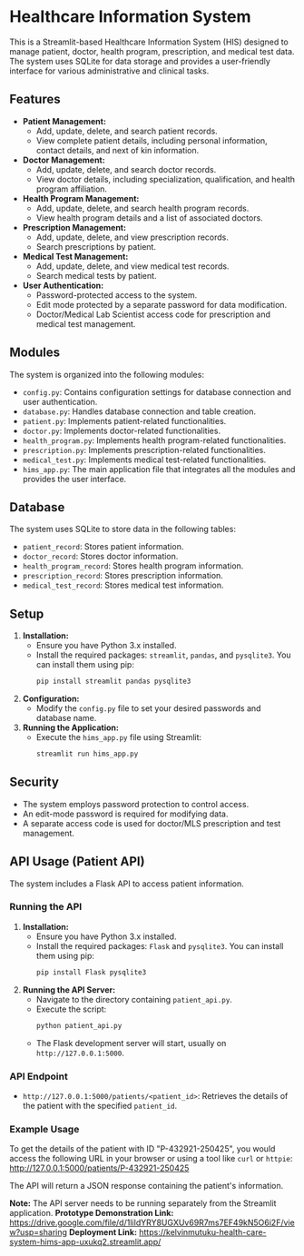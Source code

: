#   Healthcare Information System

This is a Streamlit-based Healthcare Information System (HIS) designed to manage patient, doctor, health program, prescription, and medical test data. The system uses SQLite for data storage and provides a user-friendly interface for various administrative and clinical tasks.

##   Features

* **Patient Management:**
    * Add, update, delete, and search patient records.
    * View complete patient details, including personal information, contact details, and next of kin information.
* **Doctor Management:**
    * Add, update, delete, and search doctor records.
    * View doctor details, including specialization, qualification, and health program affiliation.
* **Health Program Management:**
    * Add, update, delete, and search health program records.
    * View health program details and a list of associated doctors.
* **Prescription Management:**
    * Add, update, delete, and view prescription records.
    * Search prescriptions by patient.
* **Medical Test Management:**
    * Add, update, delete, and view medical test records.
    * Search medical tests by patient.
* **User Authentication:**
    * Password-protected access to the system.
    * Edit mode protected by a separate password for data modification.
    * Doctor/Medical Lab Scientist access code for prescription and medical test management.

##   Modules

The system is organized into the following modules:

* `config.py`:  Contains configuration settings for database connection and user authentication.
* `database.py`: Handles database connection and table creation.
* `patient.py`:  Implements patient-related functionalities.
* `doctor.py`:   Implements doctor-related functionalities.
* `health_program.py`: Implements health program-related functionalities.
* `prescription.py`: Implements prescription-related functionalities.
* `medical_test.py`: Implements medical test-related functionalities.
* `hims_app.py`:  The main application file that integrates all the modules and provides the user interface.

##   Database

The system uses SQLite to store data in the following tables:

* `patient_record`: Stores patient information.
* `doctor_record`: Stores doctor information.
* `health_program_record`: Stores health program information.
* `prescription_record`: Stores prescription information.
* `medical_test_record`: Stores medical test information.

##   Setup

1.  **Installation:**
    * Ensure you have Python 3.x installed.
    * Install the required packages: `streamlit`, `pandas`, and `pysqlite3`.  You can install them using pip:
        ```bash
        pip install streamlit pandas pysqlite3
        ```
2.  **Configuration:**
    * Modify the `config.py` file to set your desired passwords and database name.
3.  **Running the Application:**
    * Execute the `hims_app.py` file using Streamlit:
        ```bash
        streamlit run hims_app.py
        ```

##   Security

* The system employs password protection to control access.
* An edit-mode password is required for modifying data.
* A separate access code is used for doctor/MLS prescription and test management.

##   API Usage (Patient API)

The system includes a Flask API to access patient information.

###   Running the API

1.  **Installation:**
    * Ensure you have Python 3.x installed.
    * Install the required packages: `Flask` and `pysqlite3`. You can install them using pip:
        ```bash
        pip install Flask pysqlite3
        ```
2.  **Running the API Server:**
    * Navigate to the directory containing `patient_api.py`.
    * Execute the script:
        ```bash
        python patient_api.py
        ```
    * The Flask development server will start, usually on `http://127.0.0.1:5000`.

###   API Endpoint

* `http://127.0.0.1:5000/patients/<patient_id>`:  Retrieves the details of the patient with the specified `patient_id`.

###   Example Usage

To get the details of the patient with ID "P-432921-250425", you would access the following URL in your browser or using a tool like `curl` or `httpie`: http://127.0.0.1:5000/patients/P-432921-250425

The API will return a JSON response containing the patient's information.

**Note:** The API server needs to be running separately from the Streamlit application.
**Prototype Demonstration Link:** https://drive.google.com/file/d/1liIdYRY8UGXUv69R7ms7EF49kN5O6i2F/view?usp=sharing
**Deployment Link:** https://kelvinmutuku-health-care-system-hims-app-uxukq2.streamlit.app/
